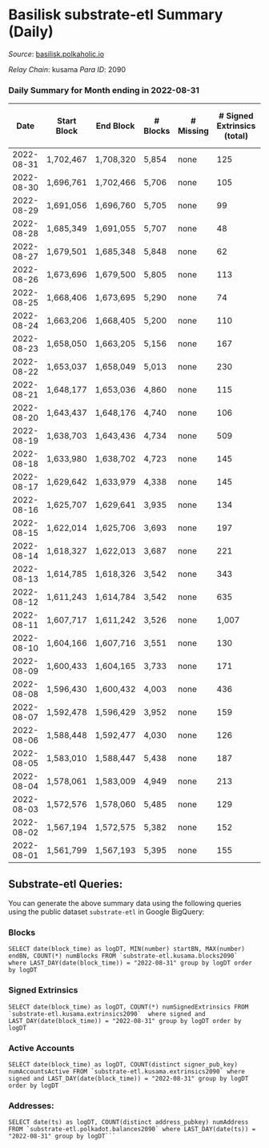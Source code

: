 # Basilisk substrate-etl Summary (Daily)

_Source_: [basilisk.polkaholic.io](https://basilisk.polkaholic.io)

*Relay Chain*: kusama
*Para ID*: 2090



### Daily Summary for Month ending in 2022-08-31


| Date | Start Block | End Block | # Blocks | # Missing | # Signed Extrinsics (total) | # Active Accounts | # Addresses with Balances | # Events | # Transfers | # XCM Transfers In | # XCM Transfers Out |
| ---- | ----------- | --------- | -------- | --------- | --------------------------- | ----------------- | ------------------------- | -------- | ----------- | ------------------ | ------------------- |
| 2022-08-31 | 1,702,467 | 1,708,320 | 5,854 | none  | 125 | 34 | 16,322 | 18,776 | 158 ($7,872.37) | 30 ($3,847.39) | 19 ($2,706.12) |
| 2022-08-30 | 1,696,761 | 1,702,466 | 5,706 | none  | 105 | 44 | 16,318 | 17,986 | 100 ($6,942.11) | 14 ($6,526.13) | 6 ($1,492.02) |
| 2022-08-29 | 1,691,056 | 1,696,760 | 5,705 | none  | 99 | 39 | 16,317 | 17,997 | 110 ($9,175.49) | 17 ($6,376.56) | 10 ($1,493.16) |
| 2022-08-28 | 1,685,349 | 1,691,055 | 5,707 | none  | 48 | 28 | 16,316 | 17,538 | 55 ($2,198.40) | 5 ($2,509.50) | 2 ($423,527,190,188) |
| 2022-08-27 | 1,679,501 | 1,685,348 | 5,848 | none  | 62 | 26 | 16,315 | 18,126 | 82 ($7,474.06) | 9 ($3,790.57) | 10 ($4,890.99) |
| 2022-08-26 | 1,673,696 | 1,679,500 | 5,805 | none  | 113 | 49 | 16,314 | 18,409 | 132 ($8,380.66) | 15 ($6,655.83) | 21 ($11,717.59) |
| 2022-08-25 | 1,668,406 | 1,673,695 | 5,290 | none  | 74 | 41 | 16,315 | 16,457 | 75 ($2,387.85) | 9 ($4,049.37) | 5 ($990.45) |
| 2022-08-24 | 1,663,206 | 1,668,405 | 5,200 | none  | 110 | 35 | 16,315 | 16,560 | 137 ($9,842.77) | 12 ($2,982.10) | 17 ($9,151.42) |
| 2022-08-23 | 1,658,050 | 1,663,205 | 5,156 | none  | 167 | 60 | 16,313 | 16,830 | 166 ($7,709.74) | 15 ($1,765.97) | 21 ($275,925,613,981) |
| 2022-08-22 | 1,653,037 | 1,658,049 | 5,013 | none  | 230 | 54 | 16,309 | 17,105 | 300 ($18,698.68) | 37 ($19,086.05) | 34 ($154,999,925,711) |
| 2022-08-21 | 1,648,177 | 1,653,036 | 4,860 | none  | 115 | 40 | 16,307 | 15,543 | 123 ($6,522.98) | 18 ($5,255.60) | 8 ($1,949.45) |
| 2022-08-20 | 1,643,437 | 1,648,176 | 4,740 | none  | 106 | 32 | 16,304 | 15,190 | 129 ($9,949.77) | 21 ($9,796.29) | 21 ($362,487,459,829) |
| 2022-08-19 | 1,638,703 | 1,643,436 | 4,734 | none  | 509 | 73 | 16,299 | 18,755 | 640 ($78,221.67) | 110 ($49,577.86) | 95 ($11,799,947,102) |
| 2022-08-18 | 1,633,980 | 1,638,702 | 4,723 | none  | 145 | 50 | 16,296 | 15,340 | 145 ($6,989.02) | 14 ($1,645.03) | 23 ($5,626.09) |
| 2022-08-17 | 1,629,642 | 1,633,979 | 4,338 | none  | 145 | 65 | 16,294 | 14,109 | 101 ($3,841.82) | 15 ($4,227.65) | 19 ($19,009,252,535) |
| 2022-08-16 | 1,625,707 | 1,629,641 | 3,935 | none  | 134 | 61 | 16,289 | 12,903 | 116 ($5,820.64) | 17 ($13,606.02) | 25 ($4,811.51) |
| 2022-08-15 | 1,622,014 | 1,625,706 | 3,693 | none  | 197 | 69 | 16,287 | 12,757 | 194 ($9,240.70) | 31 ($2,747.04) | 26 ($20,101,829,701) |
| 2022-08-14 | 1,618,327 | 1,622,013 | 3,687 | none  | 221 | 102 | 16,285 | 12,903 | 206 ($18,791.60) | 23 ($21,226.09) | 35 ($176,660,233,524) |
| 2022-08-13 | 1,614,785 | 1,618,326 | 3,542 | none  | 343 | 144 | 16,283 | 13,189 | 266 ($12,689.13) | 27 ($6,861.66) | 33 ($202,458,626,903) |
| 2022-08-12 | 1,611,243 | 1,614,784 | 3,542 | none  | 635 | 235 | 16,316 | 16,313 | 747 ($56,065.07) | 106 ($39,231.95) | 75 ($142,947,266,583) |
| 2022-08-11 | 1,607,717 | 1,611,242 | 3,526 | none  | 1,007 | 345 | 16,299 | 19,588 | 1,144 ($141,798) | 140 ($91,661.22) | 77 ($405,562,011,119) |
| 2022-08-10 | 1,604,166 | 1,607,716 | 3,551 | none  | 130 | 52 | 16,289 | 11,752 | 127 ($3,239.77) | 13 ($2,105.24) | 11 ($889,908,942) |
| 2022-08-09 | 1,600,433 | 1,604,165 | 3,733 | none  | 171 | 80 | 16,288 | 12,456 | 122 ($2,782.00) | 17 ($3,263.90) | 9 ($298,482,095,464) |
| 2022-08-08 | 1,596,430 | 1,600,432 | 4,003 | none  | 436 | 166 | 16,284 | 15,696 | 436 ($20,984.96) | 61 ($27,519.68) | 48 ($44,111,190,335) |
| 2022-08-07 | 1,592,478 | 1,596,429 | 3,952 | none  | 159 | 57 | 16,302 | 13,296 | 190 ($8,728.60) | 29 ($5,978.56) | 27 ($2,817,097,096) |
| 2022-08-06 | 1,588,448 | 1,592,477 | 4,030 | none  | 126 | 52 | 16,302 | 13,213 | 143 ($9,263.55) | 16 ($2,982.54) | 14 ($87,209,567,357) |
| 2022-08-05 | 1,583,010 | 1,588,447 | 5,438 | none  | 187 | 70 | 16,299 | 18,075 | 220 ($9,235.42) | 23 ($4,855.66) | 22 ($969,841,404,306) |
| 2022-08-04 | 1,578,061 | 1,583,009 | 4,949 | none  | 213 | 102 | 16,293 | 16,492 | 131 ($3,908.74) | 11 ($843.46) | 18 ($468,026,029,501) |
| 2022-08-03 | 1,572,576 | 1,578,060 | 5,485 | none  | 129 | 55 | 16,288 | 17,523 | 130 ($3,735.88) | 20 ($3,445.37) | 21 ($1,997,999,989) |
| 2022-08-02 | 1,567,194 | 1,572,575 | 5,382 | none  | 152 | 45 | 16,284 | 17,591 | 208 ($9,864.65) | 18 ($3,205.95) | 23 ($135,163,351,033) |
| 2022-08-01 | 1,561,799 | 1,567,193 | 5,395 | none  | 155 | 67 | 16,282 | 17,710 | 211 ($9,351.62) | 22 ($5,205.78) | 22 ($785,370,406,899) |

## Substrate-etl Queries:
You can generate the above summary data using the following queries using the public dataset `substrate-etl` in Google BigQuery:


### Blocks
```
SELECT date(block_time) as logDT, MIN(number) startBN, MAX(number) endBN, COUNT(*) numBlocks FROM `substrate-etl.kusama.blocks2090`  where LAST_DAY(date(block_time)) = "2022-08-31" group by logDT order by logDT
```


### Signed Extrinsics
```
SELECT date(block_time) as logDT, COUNT(*) numSignedExtrinsics FROM `substrate-etl.kusama.extrinsics2090`  where signed and LAST_DAY(date(block_time)) = "2022-08-31" group by logDT order by logDT
```


### Active Accounts
```
SELECT date(block_time) as logDT, COUNT(distinct signer_pub_key) numAccountsActive FROM `substrate-etl.kusama.extrinsics2090` where signed and LAST_DAY(date(block_time)) = "2022-08-31" group by logDT order by logDT
```


### Addresses:
```
SELECT date(ts) as logDT, COUNT(distinct address_pubkey) numAddress FROM `substrate-etl.polkadot.balances2090` where LAST_DAY(date(ts)) = "2022-08-31" group by logDT```


